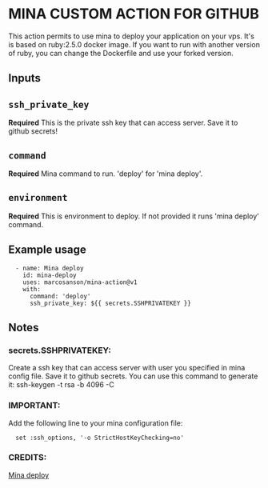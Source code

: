 # MINA CUSTOM ACTION FOR GITHUB

This action permits to use mina to deploy your application on your vps.
It's is based on ruby:2.5.0 docker image. If you want to run with another version of ruby, you can change the Dockerfile and use your forked version.

## Inputs

## `ssh_private_key`

**Required** This is the private ssh key that can access server. Save it to github secrets!

## `command`

**Required** Mina command to run. 'deploy' for 'mina deploy'.

## `environment`

**Required** This is environment to deploy. If not provided it runs 'mina deploy' command.


## Example usage

```
  - name: Mina deploy
    id: mina-deploy
    uses: marcosanson/mina-action@v1
    with:
      command: 'deploy'
      ssh_private_key: ${{ secrets.SSHPRIVATEKEY }}
```

## Notes

### secrets.SSHPRIVATEKEY: 

Create a ssh key that can access server with user you specified in mina config file. Save it to github secrets. You can use this command to generate it: ssh-keygen -t rsa -b 4096 -C

### IMPORTANT:

Add the following line to your mina configuration file:



```
  set :ssh_options, '-o StrictHostKeyChecking=no'
```


### CREDITS:

[Mina deploy](https://github.com/mina-deploy/mina)
